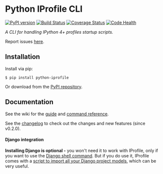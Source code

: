 # Python IProfile CLI

[![PyPI version](https://badge.fury.io/py/python-iprofile.svg)](https://badge.fury.io/py/python-iprofile)
[![Build Status](https://travis-ci.org/victorfsf/python-iprofile.svg?branch=master)](https://travis-ci.org/victorfsf/python-iprofile)
[![Coverage Status](https://coveralls.io/repos/github/victorfsf/python-iprofile/badge.svg?branch=master)](https://coveralls.io/github/victorfsf/python-iprofile?branch=master)
[![Code Health](https://landscape.io/github/victorfsf/python-iprofile/master/landscape.svg?style=flat)](https://landscape.io/github/victorfsf/python-iprofile/master)


*A CLI for handling IPython 4+ profiles startup scripts.*

Report issues [here](https://github.com/victorfsf/python-iprofile/issues/new).

## Installation

Install via pip:
```
$ pip install python-iprofile
```

Or download from the [PyPI repository](https://pypi.python.org/pypi/python-iprofile/).

## Documentation

See the wiki for the [guide](https://github.com/victorfsf/python-iprofile/blob/master/docs/usage.md) and [command reference](https://github.com/victorfsf/python-iprofile/blob/master/docs/commands.md). 

See the [changelog](https://github.com/victorfsf/python-iprofile/wiki/Changelog) to check out the changes and new features (since v0.2.0).

#### Django integration
**Installing Django is optional -** you won't need it to work with IProfile, only if you want to use the [Django shell command](https://github.com/victorfsf/python-iprofile/blob/master/docs/usage.md#using-the-django-shell). But if you do use it, IProfile comes with a [script to import all your Django project models](https://github.com/victorfsf/python-iprofile/blob/master/docs/scripts.md#using-the-django-shell#importing-all-django-models), which can be very useful.
